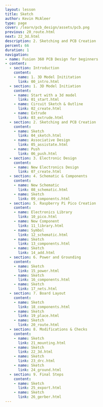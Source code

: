 ```yaml
---
layout: lesson
title: Sketch
author: Kevin McAleer
type: page
cover: /learn/pcb_design/assets/pcb.png
previous: 20_route.html
next: 22_3d.html
description: 2. Sketching and PCB Creation
percent: 66
duration: 1
navigation:
- name: Fusion 360 PCB Design for beginners
- content:
  - section: Introduction
    content:
    - name: 1. 3D Model Inititation
      link: 00_intro.html
  - section: 1. 3D Model Initiation
    content:
    - name: Start with a 3d model
      link: 01_start.html
    - name: Circuit Sketch & Outline
      link: 02_create.html
    - name: Extrude
      link: 03_extrude.html
  - section: 2. Sketching and PCB Creation
    content:
    - name: Sketch
      link: 04_sketch.html
    - name: Associative Design
      link: 05_assistate.html
    - name: Push
      link: 06_push.html
  - section: 3. Electronic Design
    content:
    - name: New Electronics Design
      link: 07_create.html
  - section: 4. Schematic & Components
    content:
    - name: New Schematic
      link: 08_schematic.html
    - name: Sketch
      link: 09_components.html
  - section: 5. Raspberry Pi Pico Creation
    content:
    - name: Electronics Library
      link: 10_pico.html
    - name: New Component
      link: 11_library.html
    - name: Symbol
      link: 12_schematic.html
    - name: Sketch
      link: 13_components.html
    - name: Sketch
      link: 14_add.html
  - section: 6. Power and Grounding
    content:
    - name: Sketch
      link: 15_power.html
    - name: Sketch
      link: 16_components.html
    - name: Sketch
      link: 17_nets.html
  - section: 7. Board Layout
    content:
    - name: Sketch
      link: 18_components.html
    - name: Sketch
      link: 19_place.html
    - name: Sketch
      link: 20_route.html
  - section: 8. Modifications & Checks
    content:
    - name: Sketch
      link: 21_mounting.html
    - name: Sketch
      link: 22_3d.html
    - name: Sketch
      link: 23_drc.html
    - name: Sketch
      link: 24_ground.html
  - section: 9. Final Steps
    content:
    - name: Sketch
      link: 25_export.html
    - name: Sketch
      link: 26_gerber.html
---
```


